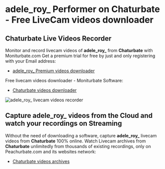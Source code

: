 # adele_roy_ Performer on Chaturbate - Free LiveCam videos downloader

## Chaturbate Live Videos Recorder

Monitor and record livecam videos of **adele_roy_** from **Chaturbate** with Moniturbate.com
Get a premium trial for free by just and only registering with your Email address:
* [adele_roy_ Premium videos downloader](https://moniturbate.com/request-demo-licence-key.html)

Free livecam videos downloader - Moniturbate Software:
* [Chaturbate videos downloader](https://moniturbate.com/moniturbate-download-software.html)

![adele_roy_ livecam videos recorder](https://peachurnet.com/templates/moniturbate-software.png)


## Capture adele_roy_ videos from the Cloud and watch your recordings on Streaming

Without the need of downloading a software, capture **adele_roy_** livecam videos from **Chaturbate** 100% online.
Watch Livecam archives from **Chaturbate** unlimitedly from thousands of existing recordings, only on Peachurbate.com and its websites network:
* [Chaturbate videos archives](https://peachurnet.com/)